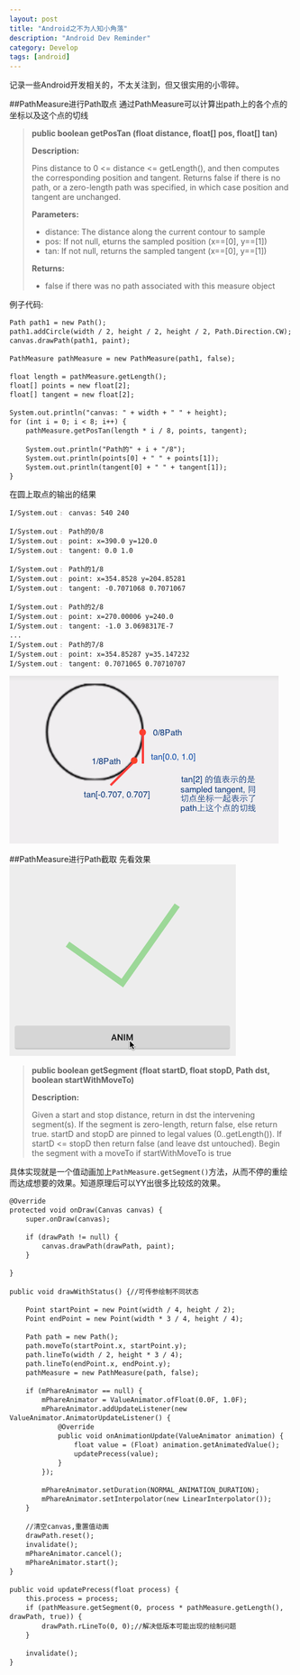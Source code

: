 ```yaml
---
layout: post
title: "Android之不为人知小角落"
description: "Android Dev Reminder"
category: Develop
tags: [android]
---
```


记录一些Android开发相关的，不太关注到，但又很实用的小零碎。

##PathMeasure进行Path取点
通过PathMeasure可以计算出path上的各个点的坐标以及这个点的切线

>**public boolean getPosTan (float distance, float[] pos, float[] tan)**
>
>**Description:**
>
>Pins distance to 0 <= distance <= getLength(), and then computes the corresponding position and tangent. Returns false if there is no path, or a zero-length path was specified, in which case position and tangent are unchanged.
>
>**Parameters:**
>
>- distance: The distance along the current contour to sample
>- pos: If not null, eturns the sampled position (x==[0], y==[1])
>- tan: If not null, returns the sampled tangent (x==[0], y==[1])
>
>**Returns:**
>
>- false if there was no path associated with this measure object

例子代码:

	Path path1 = new Path();
	path1.addCircle(width / 2, height / 2, height / 2, Path.Direction.CW);
	canvas.drawPath(path1, paint);
	
	PathMeasure pathMeasure = new PathMeasure(path1, false);
	
	float length = pathMeasure.getLength();
	float[] points = new float[2];
	float[] tangent = new float[2];
	
	System.out.println("canvas: " + width + " " + height);
	for (int i = 0; i < 8; i++) {
	    pathMeasure.getPosTan(length * i / 8, points, tangent);
	
	    System.out.println("Path的" + i + "/8");
	    System.out.println(points[0] + " " + points[1]);
	    System.out.println(tangent[0] + " " + tangent[1]);
	}

在圆上取点的输出的结果

	I/System.out﹕ canvas: 540 240
	
	I/System.out﹕ Path的0/8
	I/System.out﹕ point: x=390.0 y=120.0
	I/System.out﹕ tangent: 0.0 1.0
	
	I/System.out﹕ Path的1/8
	I/System.out﹕ point: x=354.8528 y=204.85281
	I/System.out﹕ tangent: -0.7071068 0.7071067
	
	I/System.out﹕ Path的2/8
	I/System.out﹕ point: x=270.00006 y=240.0
	I/System.out﹕ tangent: -1.0 3.0698317E-7
	...
	I/System.out﹕ Path的7/8
	I/System.out﹕ point: x=354.85287 y=35.147232
	I/System.out﹕ tangent: 0.7071065 0.70710707
	
![example](/images/2015-09-17-android-dev-reminder/pathmeasure.png)

##PathMeasure进行Path截取
先看效果
![example](/images/2015-09-17-android-dev-reminder/PathMeasure.gif)

>**public boolean getSegment (float startD, float stopD, Path dst, boolean startWithMoveTo)**
>
>**Description:**
>
>Given a start and stop distance, return in dst the intervening segment(s). If the segment is zero-length, return false, else return true. startD and stopD are pinned to legal values (0..getLength()). If startD <= stopD then return false (and leave dst untouched). Begin the segment with a moveTo if startWithMoveTo is true

具体实现就是一个值动画加上`PathMeasure.getSegment()`方法，从而不停的重绘而达成想要的效果。知道原理后可以YY出很多比较炫的效果。


	@Override
	protected void onDraw(Canvas canvas) {
	    super.onDraw(canvas);
	
	    if (drawPath != null) {
	        canvas.drawPath(drawPath, paint);
	    }
	
	}
	
	public void drawWithStatus() {//可传参绘制不同状态
	
	    Point startPoint = new Point(width / 4, height / 2);
	    Point endPoint = new Point(width * 3 / 4, height / 4);
	
	    Path path = new Path();
	    path.moveTo(startPoint.x, startPoint.y);
	    path.lineTo(width / 2, height * 3 / 4);
	    path.lineTo(endPoint.x, endPoint.y);
	    pathMeasure = new PathMeasure(path, false);
	
	    if (mPhareAnimator == null) {
	        mPhareAnimator = ValueAnimator.ofFloat(0.0F, 1.0F);
	        mPhareAnimator.addUpdateListener(new ValueAnimator.AnimatorUpdateListener() {
	            @Override
	            public void onAnimationUpdate(ValueAnimator animation) {
	                float value = (Float) animation.getAnimatedValue();
	                updatePrecess(value);
	            }
	        });
	
	        mPhareAnimator.setDuration(NORMAL_ANIMATION_DURATION);
	        mPhareAnimator.setInterpolator(new LinearInterpolator());
	    }
	
	    //清空canvas,重置值动画
	    drawPath.reset();
	    invalidate();
	    mPhareAnimator.cancel();
	    mPhareAnimator.start();
	}
	
	public void updatePrecess(float process) {
	    this.process = process;
	    if (pathMeasure.getSegment(0, process * pathMeasure.getLength(), drawPath, true)) {
	        drawPath.rLineTo(0, 0);//解决低版本可能出现的绘制问题
	    }
	
	    invalidate();
	}